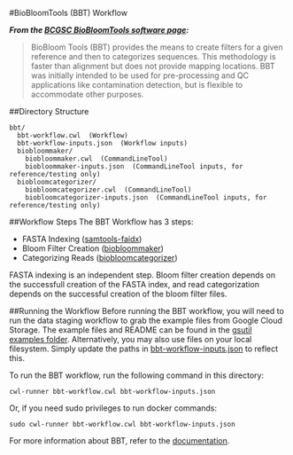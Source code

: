 #BioBloomTools (BBT) Workflow

_**From the [BCGSC BioBloomTools software page](http://www.bcgsc.ca/platform/bioinfo/software/biobloomtools):**_
> BioBloom Tools (BBT) provides the means to create filters for a given reference and then to categorizes sequences. This methodology is faster than alignment but does not provide mapping locations. BBT was initially intended to be used for pre-processing and QC applications like contamination detection, but is flexible to accommodate other purposes.

##Directory Structure
```
bbt/
  bbt-workflow.cwl  (Workflow)
  bbt-workflow-inputs.json  (Workflow inputs)
  biobloommaker/
    biobloommaker.cwl  (CommandLineTool)
    biobloommaker-inputs.json  (CommandLineTool inputs, for reference/testing only)
  biobloomcategorizer/
    biobloomcategorizer.cwl  (CommandLineTool)
    biobloomcategorizer-inputs.json  (CommandLineTool inputs, for reference/testing only)
```

##Workflow Steps
The BBT Workflow has 3 steps:
- FASTA Indexing ([samtools-faidx](../samtools/samtools-faidx))
- Bloom Filter Creation ([biobloommaker](./biobloommaker))
- Categorizing Reads ([biobloomcategorizer](./biobloomcategorizer))

FASTA indexing is an independent step.  Bloom filter creation depends on the successfull creation of the FASTA index, and read categorization depends on the successful creation of the bloom filter files.

##Running the Workflow
Before running the BBT workflow, you will need to run the data staging workflow to grab the example files from Google Cloud Storage.  The example files and README can be found in the [gsutil examples folder](../gsutil).  Alternatively, you may also use files on your local filesystem.  Simply update the paths in [bbt-workflow-inputs.json](./bbt-workflow-inputs.json) to reflect this.

To run the BBT workflow, run the following command in this directory:

```
cwl-runner bbt-workflow.cwl bbt-workflow-inputs.json
```

Or, if you need sudo privileges to run docker commands:

```
sudo cwl-runner bbt-workflow.cwl bbt-workflow-inputs.json
```

For more information about BBT, refer to the [documentation](https://github.com/bcgsc/biobloom/).
